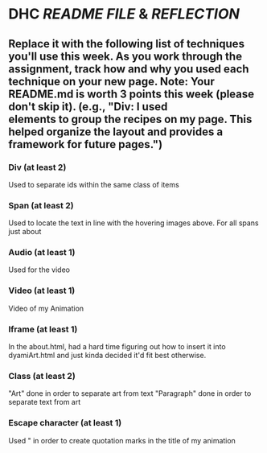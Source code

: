# DHC *README FILE* & *REFLECTION*

## Replace it with the following list of techniques you'll use this week. As you work through the assignment, track how and why you used each technique on your new page. Note: Your README.md is worth 3 points this week (please don't skip it). (e.g., "Div: I used <div> elements to group the recipes on my page. This helped organize the layout and provides a framework for future pages.")

### Div (at least 2)
Used to separate ids within the same class of items

### Span (at least 2)
Used to locate the text in line with the hovering images above. For all spans just about

### Audio (at least 1)
Used for the video

### Video (at least 1)
Video of my Animation

### Iframe (at least 1)
In the about.html, had a hard time figuring out how to insert it into dyamiArt.html and just kinda decided it'd fit best otherwise.
### Class (at least 2)
"Art" done in order to separate art from text
"Paragraph" done in order to separate text from art

### Escape character (at least 1)
Used &quot; in order to create quotation marks in the title of my animation